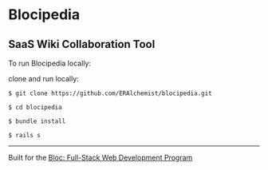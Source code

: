 
# Blocipedia

## SaaS Wiki Collaboration Tool


To run Blocipedia locally:

clone and run locally:

<pre><code>$ git clone https://github.com/ERAlchemist/blocipedia.git</pre></code>

<pre><code>$ cd blocipedia</pre></code>

<pre><code>$ bundle install</pre></code>

<pre><code>$ rails s</pre></code>

<hr>

Built for the [Bloc: Full-Stack Web Development Program](http://Bloc.io) 
